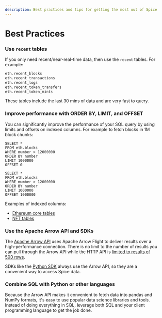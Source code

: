 ```yaml
---
description: Best practices and tips for getting the most out of Spice
---
```


# Best Practices

### Use `recent` tables

If you only need recent/near-real-time data, then use the `recent` tables. For example:

```sql
eth.recent_blocks
eth.recent_transactions
eth.recent_logs
eth.recent_token_transfers
eth.recent_token_mints
```

These tables include the last 30 mins of data and are very fast to query.

### Improve performance with ORDER BY, LIMIT, and OFFSET

You can significantly improve the performance of your SQL query by using limits and offsets on indexed columns. For example to fetch blocks in 1M block chunks:

```
SELECT *
FROM eth.blocks
WHERE number > 12000000
ORDER BY number
LIMIT 1000000
OFFSET 0
```

```
SELECT *
FROM eth.blocks
WHERE number > 12000000
ORDER BY number
LIMIT 1000000
OFFSET 1000000
```

Examples of indexed columns:

* [Ethereum core tables](https://docs.spice.xyz/reference/sql-query-tables#improving-query-performance-indexed-columns)
* [NFT tables](https://docs.spice.xyz/reference/sql-query-tables/nft-tables#improving-query-performance-indexed-columns)

### Use the Apache Arrow API and SDKs

The [Apache Arrow API](api/sql-query-api/apache-arrow-flight-api.md) uses Apache Arrow Flight to deliver results over a high-performance connection. There is no limit to the number of results you can pull through the Arrow API while the HTTP API is [limited to results of 500 rows](limitations.md).

SDKs like the [Python SDK](sdks/python-sdk.md) always use the Arrow API, so they are a convenient way to access Spice data.

### Combine SQL with Python or other languages

Because the Arrow API makes it convenient to fetch data into pandas and NumPy formats, it's easy to use popular data science libraries and tools. Instead of doing everything in SQL, leverage both SQL and your client programming language to get the job done.
